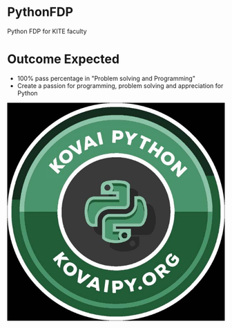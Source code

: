 # PythonFDP

Python FDP for KITE faculty

# Outcome Expected

* 100% pass percentage in "Problem solving and Programming" 
* Create a passion for programming, problem solving and appreciation for Python

![](/assets/kovaiPyLogo.jpeg)



